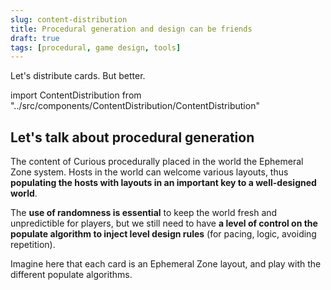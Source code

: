 ```yaml
---
slug: content-distribution
title: Procedural generation and design can be friends
draft: true
tags: [procedural, game design, tools]
---
```


Let's distribute cards. But better.

<!--truncate-->

import ContentDistribution from "../src/components/ContentDistribution/ContentDistribution"

## Let's talk about procedural generation

The content of Curious procedurally placed in the world the Ephemeral Zone system.
Hosts in the world can welcome various layouts, thus **populating the hosts with layouts in an important key to a well-designed world**.

The **use of randomness is essential** to keep the world fresh and
unpredictible for players, but we still need to have **a level of control on the populate algorithm to inject level design rules** (for pacing, logic, avoiding repetition).

Imagine here that each card is an Ephemeral Zone layout, and play with the different
populate algorithms.

<ContentDistribution />
